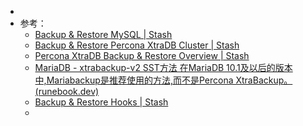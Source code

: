 -
- 参考：
	- [Backup & Restore MySQL | Stash](https://stash.run/docs/v2022.12.11/addons/mysql/standalone/)
	- [Backup & Restore Percona XtraDB Cluster | Stash](https://stash.run/docs/v0.9.0-rc.4/addons/percona-xtradb/guides/5.7/clustered/?_gl=1*bk5zmb*_ga*MTAwMjU1NDM4My4xNjc1ODM3Njg4*_ga_R5J3WVDEFB*MTY3NTgzNzY4Ny4xLjAuMTY3NTgzNzY4Ny42MC4wLjA.)
	- [Percona XtraDB Backup & Restore Overview | Stash](https://stash.run/docs/v0.9.0-rc.4/addons/percona-xtradb/overview/)
	- [MariaDB - xtrabackup-v2 SST方法 在MariaDB 10.1及以后的版本中,Mariabackup是推荐使用的方法,而不是Percona XtraBackup。 (runebook.dev)](https://runebook.dev/zh/docs/mariadb/xtrabackup-v2-sst-method/index)
	- [Backup & Restore Hooks | Stash](https://stash.run/docs/v0.9.0-rc.4/guides/latest/hooks/backup-and-restore-hooks/?_gl=1*p9updc*_ga*MTAwMjU1NDM4My4xNjc1ODM3Njg4*_ga_R5J3WVDEFB*MTY3NTgzNzY4Ny4xLjAuMTY3NTgzNzY4Ny42MC4wLjA.)
	-